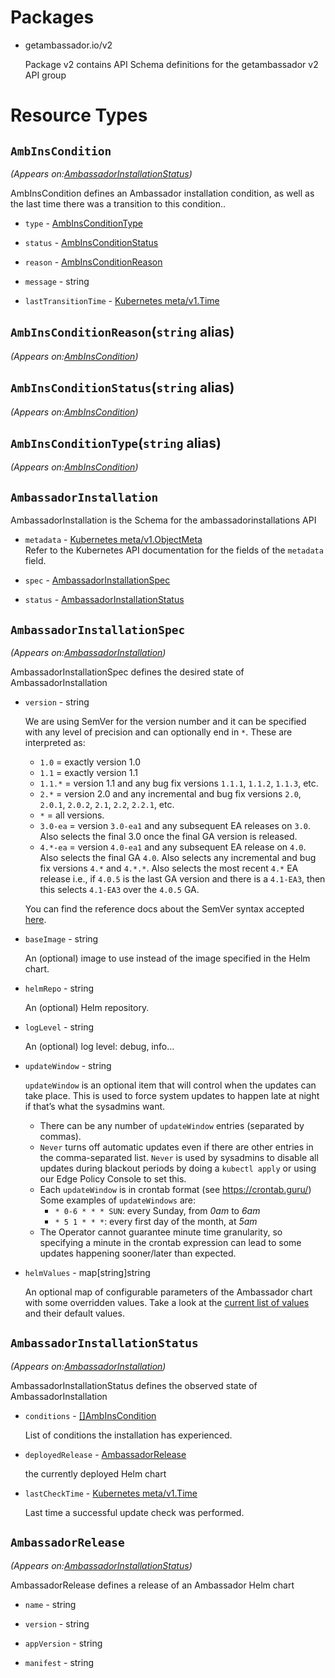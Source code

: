 
# Packages

* <a id="getambassador.io/v2">getambassador.io/v2</a>
  <p>Package v2 contains API Schema definitions for the getambassador v2 API group</p>

# Resource Types

## <a name="getambassador.io/v2.AmbInsCondition">`AmbInsCondition`
   _(Appears on:<a href="#getambassador.io/v2.AmbassadorInstallationStatus">AmbassadorInstallationStatus</a>)_

<p>AmbInsCondition defines an Ambassador installation condition, as well as
the last time there was a transition to this condition..</p>

* `type` - <a href="#getambassador.io/v2.AmbInsConditionType">AmbInsConditionType</a>  

* `status` - <a href="#getambassador.io/v2.AmbInsConditionStatus">AmbInsConditionStatus</a>  

* `reason` - <a href="#getambassador.io/v2.AmbInsConditionReason">AmbInsConditionReason</a>  

* `message` - string  

* `lastTransitionTime` - <a href="https://kubernetes.io/docs/reference/generated/kubernetes-api/v1.13/#time-v1-meta">Kubernetes meta/v1.Time</a>  

## <a name="getambassador.io/v2.AmbInsConditionReason">`AmbInsConditionReason`(`string` alias)
   _(Appears on:<a href="#getambassador.io/v2.AmbInsCondition">AmbInsCondition</a>)_

## <a name="getambassador.io/v2.AmbInsConditionStatus">`AmbInsConditionStatus`(`string` alias)
   _(Appears on:<a href="#getambassador.io/v2.AmbInsCondition">AmbInsCondition</a>)_

## <a name="getambassador.io/v2.AmbInsConditionType">`AmbInsConditionType`(`string` alias)
   _(Appears on:<a href="#getambassador.io/v2.AmbInsCondition">AmbInsCondition</a>)_

## <a name="getambassador.io/v2.AmbassadorInstallation">`AmbassadorInstallation`

<p>AmbassadorInstallation is the Schema for the ambassadorinstallations API</p>

* `metadata` - <a href="https://kubernetes.io/docs/reference/generated/kubernetes-api/v1.13/#objectmeta-v1-meta">Kubernetes meta/v1.ObjectMeta</a>  
   Refer to the Kubernetes API documentation for the fields of the `metadata` field.

* `spec` - <a href="#getambassador.io/v2.AmbassadorInstallationSpec">AmbassadorInstallationSpec</a>  

* `status` - <a href="#getambassador.io/v2.AmbassadorInstallationStatus">AmbassadorInstallationStatus</a>  

## <a name="getambassador.io/v2.AmbassadorInstallationSpec">`AmbassadorInstallationSpec`
   _(Appears on:<a href="#getambassador.io/v2.AmbassadorInstallation">AmbassadorInstallation</a>)_

<p>AmbassadorInstallationSpec defines the desired state of AmbassadorInstallation</p>

* `version` - string  <p>We are using SemVer for the version number and it can be specified with
  any level of precision and can optionally end in <code>*</code>. These are interpreted as:</p>

  <ul>
  <li><code>1.0</code> = exactly version 1.0</li>
  <li><code>1.1</code> = exactly version 1.1</li>
  <li><code>1.1.*</code> = version 1.1 and any bug fix versions <code>1.1.1</code>, <code>1.1.2</code>, <code>1.1.3</code>, etc.</li>
  <li><code>2.*</code> = version 2.0 and any incremental and bug fix versions <code>2.0</code>, <code>2.0.1</code>,
  <code>2.0.2</code>, <code>2.1</code>, <code>2.2</code>, <code>2.2.1</code>, etc.</li>
  <li><code>*</code> = all versions.</li>
  <li><code>3.0-ea</code> = version <code>3.0-ea1</code> and any subsequent EA releases on <code>3.0</code>.
  Also selects the final 3.0 once the final GA version is released.</li>
  <li><code>4.*-ea</code> = version <code>4.0-ea1</code> and any subsequent EA release on <code>4.0</code>.
  Also selects the final GA <code>4.0</code>. Also selects any incremental and bug
  fix versions <code>4.*</code> and <code>4.*.*</code>. Also selects the most recent <code>4.*</code> EA release
  i.e., if <code>4.0.5</code> is the last GA version and there is a <code>4.1-EA3</code>, then this
  selects <code>4.1-EA3</code> over the <code>4.0.5</code> GA.</li>
  </ul>

  <p>You can find the reference docs about the SemVer syntax accepted
    <a href="https://github.com/Masterminds/semver#basic-comparisons">here</a>.</p>

* `baseImage` - string  <p>An (optional) image to use instead of the image specified in the Helm chart.</p>

* `helmRepo` - string  <p>An (optional) Helm repository.</p>

* `logLevel` - string  <p>An (optional) log level: debug, info&hellip;</p>

* `updateWindow` - string  <p><code>updateWindow</code> is an optional item that will control when the updates
  can take place. This is used to force system updates to happen late at
  night if that’s what the sysadmins want.</p>

  <ul>
  <li>There can be any number of <code>updateWindow</code> entries (separated by commas).</li>
  <li><code>Never</code> turns off automatic updates even if there are other entries in the
  comma-separated list. <code>Never</code> is used by sysadmins to disable all updates
  during blackout periods by doing a <code>kubectl apply</code> or using our Edge Policy
  Console to set this.</li>
  <li>Each <code>updateWindow</code> is in crontab format (see <a href="https://crontab.guru/">https://crontab.guru/</a>)
  Some examples of <code>updateWindows</code> are:

  <ul>
  <li><code>* 0-6 * * * SUN</code>: every Sunday, from <em>0am</em> to <em>6am</em></li>
  <li><code>* 5 1 * * *</code>: every first day of the month, at <em>5am</em></li>
  </ul></li>
  <li>The Operator cannot guarantee minute time granularity, so specifying
  a minute in the crontab expression can lead to some updates happening
  sooner/later than expected.</li>
  </ul>

* `helmValues` - map[string]string  <p>An optional map of configurable parameters of the Ambassador chart with
  some overridden values. Take a look at the
  <a href="https://github.com/helm/charts/tree/master/stable/ambassador#configuration">current list of values</a>
  and their default values.</p>

## <a name="getambassador.io/v2.AmbassadorInstallationStatus">`AmbassadorInstallationStatus`
   _(Appears on:<a href="#getambassador.io/v2.AmbassadorInstallation">AmbassadorInstallation</a>)_

<p>AmbassadorInstallationStatus defines the observed state of AmbassadorInstallation</p>

* `conditions` - <a href="#getambassador.io/v2.AmbInsCondition">[]AmbInsCondition</a>  <p>List of conditions the installation has experienced.</p>

* `deployedRelease` - <a href="#getambassador.io/v2.AmbassadorRelease">AmbassadorRelease</a>  <p>the currently deployed Helm chart</p>

* `lastCheckTime` - <a href="https://kubernetes.io/docs/reference/generated/kubernetes-api/v1.13/#time-v1-meta">Kubernetes meta/v1.Time</a>  <p>Last time a successful update check was performed.</p>

## <a name="getambassador.io/v2.AmbassadorRelease">`AmbassadorRelease`
   _(Appears on:<a href="#getambassador.io/v2.AmbassadorInstallationStatus">AmbassadorInstallationStatus</a>)_

<p>AmbassadorRelease defines a release of an Ambassador Helm chart</p>

* `name` - string  

* `version` - string  

* `appVersion` - string  

* `manifest` - string  
